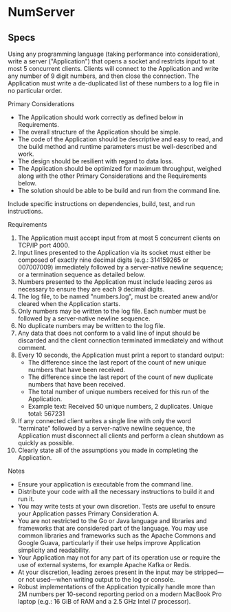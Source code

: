 # NumServer

## Specs

Using any programming language (taking performance into consideration), write a server ("Application") that opens a socket and restricts input to at most 5 concurrent clients.
Clients will connect to the Application and write any number of 9 digit numbers, and then close the connection.
The Application must write a de-duplicated list of these numbers to a log file in no particular order.

Primary Considerations

 - The Application should work correctly as defined below in Requirements.
 - The overall structure of the Application should be simple.
 - The code of the Application should be descriptive and easy to read, and the build method and runtime parameters must be well-described and work.
 - The design should be resilient with regard to data loss.
 - The Application should be optimized for maximum throughput, weighed along with the other Primary Considerations and the Requirements below.
 - The solution should be able to be build and run from the command line.

Include specific instructions on dependencies, build, test, and run instructions.

Requirements

1. The Application must accept input from at most 5 concurrent clients on TCP/IP port 4000.
2. Input lines presented to the Application via its socket must either be composed of exactly nine decimal digits (e.g.: 314159265 or 007007009) immediately followed by a server-native newline sequence; or a termination sequence as detailed below.
3. Numbers presented to the Application must include leading zeros as necessary to ensure they are each 9 decimal digits.
4. The log file, to be named "numbers.log", must be created anew and/or cleared when the Application starts.
5. Only numbers may be written to the log file. Each number must be followed by a server-native newline sequence.
6. No duplicate numbers may be written to the log file.
7. Any data that does not conform to a valid line of input should be discarded and the client connection terminated immediately and without comment.
8. Every 10 seconds, the Application must print a report to standard output:
   * The difference since the last report of the count of new unique numbers that have been received.
   * The difference since the last report of the count of new duplicate numbers that have been received.
   * The total number of unique numbers received for this run of the Application.
   * Example text: Received 50 unique numbers, 2 duplicates. Unique total: 567231
9. If any connected client writes a single line with only the word "terminate" followed by a server-native newline sequence, the Application must disconnect all clients and perform a clean shutdown as quickly as possible.
10. Clearly state all of the assumptions you made in completing the Application.

Notes

 - Ensure your application is executable from the command line.
 - Distribute your code with all the necessary instructions to build it and run it.
 - You may write tests at your own discretion. Tests are useful to ensure your Application passes Primary Consideration A.
 - You are not restricted to the Go or Java language and libraries and frameworks that are considered part of the language. You may use common libraries and frameworks such as the Apache Commons and Google Guava, particularly if their use helps improve Application simplicity and readability.
 - Your Application may not for any part of its operation use or require the use of external systems, for example Apache Kafka or Redis.
 - At your discretion, leading zeroes present in the input may be stripped—or not used—when writing output to the log or console.
 - Robust implementations of the Application typically handle more than 2M numbers per 10-second reporting period on a modern MacBook Pro laptop (e.g.: 16 GiB of RAM and a 2.5 GHz Intel i7 processor).

